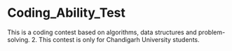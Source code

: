 # Coding_Ability_Test
This is a coding contest based on algorithms, data structures and problem-solving.
2.  This contest is only for Chandigarh University students. 
